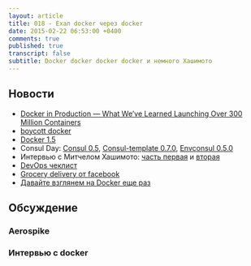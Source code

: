 ```yaml
---
layout: article
title: 018 - Ехал docker через docker
date: 2015-02-22 06:53:00 +0400
comments: true
published: true
transcript: false
subtitle: Docker docker docker docker и немного Хашимото
---
```


## Новости

* [Docker in Production — What We’ve Learned Launching Over 300 Million Containers](http://blog.iron.io/2014/10/docker-in-production-what-weve-learned.html)
* [boycott docker](http://www.boycottdocker.org)
* [Docker 1.5](http://blog.docker.com/2015/02/docker-1-5-ipv6-support-read-only-containers-stats-named-dockerfiles-and-more/)
* Consul Day: [Consul 0.5](https://hashicorp.com/blog/consul-0-5.html), [Consul-template 0.7.0](https://github.com/hashicorp/consul-template/releases/tag/v0.7.0), [Envconsul 0.5.0](https://github.com/hashicorp/envconsul/releases/tag/v0.5.0)
* Интервью с Митчелом Хашимото: [часть первая](http://thenewstack.io/new-stack-makers-mitchell-hashimoto-vagrant-containers-growing-open-source/) и [вторая](http://thenewstack.io/new-stack-mitchell-hashimoto-containers-no-containers-one-question-2015/)
* [DevOps чеклист](http://devopschecklist.com)
* [Grocery delivery от facebook](https://github.com/facebook/grocery-delivery) 
* [Давайте взглянем на Docker еще раз](http://iops.io/blog/docker-hype/)

## Обсуждение

### Aerospike

### Интервью с docker
